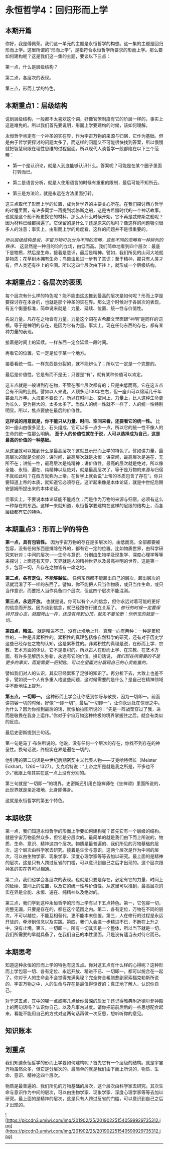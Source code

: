 # 永恒哲学4：回归形而上学

## 本期开篇

你好，我是傅佩荣。我们这一单元的主题是永恒哲学的构想。这一集的主题是回归形而上学。这里所谓的“形而上学”，是指符合永恒哲学所要求的形而上学。那么要如何建构呢？这是我们这一集的主题，要谈以下三点：

第一点，什么是层级结构？

第二点，各层次的表现。

第三点，形而上学的特色。

## 本期重点1：层级结构

说到层级结构，一般都不太喜欢这个词，好像官僚制度有它的阶层一样的，事实上这是难免的。所以我们首先要说明，形而上学要建构的时候，该如何理解。

永恒哲学肯定有一个神圣的实在界，作为宇宙万物的来源与归宿，它作为基础。但是由于哲学要探讨的问题太多了，而这样的问题又不可能很快找到答案，所以慢慢就把智慧局限在理性思维的过程里面。所以现代人谈哲学一般都陷在以下三个范畴：

* 第一个是认识论，就是人到底能够认识什么。答案呢？可能是在某个圈子里面打转而已。

* 第二是语言分析，就是人使用语言的时候有重重的限制，最后可能不知所云。

* 第三是方法论，就是永远在方法里面打转。

这三点取代了形而上学的位置，成为哲学界的主要关心所在。在我们探讨西方哲学的过程里面，有许多同学一再提到忒修斯之船，这是古希腊时代的一个神话故事。也就是这个船不断更换它的材料，那么从什么时候开始，它不再是忒修斯之船呢？因为材料已经都换遍了。它保留的是什么？还是原来的船吗？像这样的问题吸引很多人的注意；事实上，由形而上学的角度看，这样的问题并不是很重要的。

 *所以层级结构是说，宇宙万物可以分为不同的范畴，这些不同的范畴有一种排列的秩序。* 这显然是一种目的论的立场，由低而高。我们简单地看到四个层次：最底下是物质，然后是生命，接着是意识，最后是精神。譬如，我们所见的山河大地就是物质；花草树木拥有生命；鸟兽虫鱼进一步有了意识；至于精神，那只有人类才有，但人类还有往上的空间。所以这四个层次由下往上，就形成一个层级结构。

## 本期重点2：各层次的表现

每个层次有什么样的特色呢？能不能由这边推到最高的层次是如何呢？形而上学是要探讨存在本身的，也就是那个神圣的实在界。那么这个时候对于各层次的表现，有五个衡量标准，简单说来就是：力量、延续、位置、统一性与价值性。

先说力量。凡存在之物皆有力量。力量这个词在古希腊文里面跟“神明”是同样的词根。等于是神明的存在，是因为它有力量。事实上，现在任何东西的存在，都有某种力量的表现。

接着是时间上的延续。一样东西一定会延续一段时间。

再看它的位置。它一定是位于某一个地方。

接着看统一性。一样东西是分裂的，就不能辨认了；所以它一定是一个完整的。

最后是价值性。它是有而不是无；只要是“有”，就有某种价值可以肯定。

这五点就是一般讲到存在物，不管在哪个层次都有的；只是由低而高，它在这五点会有不同的比例。譬如以人来说，人顶多活100年左右，但一座山可以绵延几千年甚至几万年。大海更不要说了。所以在时间上、空间上、力量上，比人这种生命更为长久、更为巨大的，太多太多了。当然人的统一性就不一样了，人的统一性特别明显。所以，焦点要放在最后的价值性。

 **这样说的用意就是，你不能只从力量、时间、空间来看，还要看它的统一性。** 比如一座山由很多泥土、石头组成，它可以多一点少一点，所以它的统一性不像人的生命的统一性那么明确。 **至于人的价值性就在于说，人可以选择成为自己，这是最高的价值的一种基础。**

从这里就可以推到什么是最高层次？这就显示形而上学的特色了。譬如讲力量，最高层次的就是全能的；讲时间，最高层次就是永恒；讲空间，最高层次是遍在、无所不在；讲统一性，最高层次是纯精神；讲价值性，最高的层次就是绝对。所以像全能、永恒、遍在、纯精神以及绝对，就是最高层次了。等于是万物的来源与归宿不就如此吗？在西方就称为上帝。在哲学上就会说“上帝的本质包含了存在”。你只要知道上帝的本质，就知道它必须存在。这听起来像是本体论证，就是中世纪后期安瑟姆所提出来的本体论证。

但事实上，不要说本体论证能不能成立；而是作为万物的来源与归宿，必须有这么一种存在的东西。这样一来就知道，永恒哲学要建构在这样的层级的结构上，而各层级都有它的特色。

## 本期重点3：形而上学的特色

 **第一点，具有包容性。** 因为宇宙万物的存在是多层次的，由低而高，全部都要被包容，没有任何东西是排除在外的，都有它一定的位置。比如物质世界，由科学研究来针对；中间的层次——生命与意识，分别由生物学及现象学、深度心理学等等来探讨；上面还有天界，天界就是人的精神世界以及最高神明的世界。这是第一步，包容一切，凡存在之物皆有一席之地。

 **第二点，各有定位，不能够越位。** 任何东西都不能超出自己的层次，超出层次的话就混淆了不一样的东西了。譬如，你不能把人只当作物质，或只当作生命，或只当作意识，而要把人当作具备四个层次，但这四个层次不能混淆。

 **第三点，永远开放。** 也就是说，你可以有个人的信念，但你永远对着可能的更好的信念而开放。因为谈到信念，就已经跟修行建立关系了。 *修行的时候一定要保持开放心态，就跟爬山一样，还没有爬到山顶，就先不要论断：你所见的就是一切。*

 **第四点，精进。** 就是精进不已，没有止境地上升。真理一向有两种：一种是累积性的，一种是非累积性的。累积性的真理包括像自然科学的研究，还有对于历史学这些已经存在之物的认知，这是累积性的。非累积性的真理是说，在形而上学、宗教、艺术方面的体认，它不是累积的。所以古人在形而上学、在宗教、在艺术方面，有许多见解历久弥新，永远有它的价值。换句话说， *我们现在所需要的不是更多的事实，而是需要一把钥匙，可以在里面充分展现自己的心灵能量的。*

譬如我们对人的认识，其实已经累积了足够的知识了。再分析下去，大致上也差不多，譬如说一个人有多重人格这些问题，这时候需要的是什么？是自己在精神领域中不断地往上提升。

 **第五点，一切即一。** 这种形而上学会让你感到惊讶与敬畏，因为一切即一。前面讲包容一切的时候，好像“一即一切”，最后“一切即一”，让你永远处在惊讶之中。为什么？因为你推到最后的话，就像柏拉图所说的：“先是一阵战栗穿过了我，进而是敬畏在我身上运作。”你对于宇宙万物这种终极的境界掌握住之后，就会有类似的反应。

最后史密斯提到三句话。

第一句是马丁·布伯所说的。他说，没有任何一个层次的存在，你找不到存在的神圣性。换句话说，终极实在界是遍在一切的。

他引用的第二句话是中世纪后期密契主义代表人物——艾克哈特师长（Meister Eckhart，1260－1327）。艾克哈特说：“上帝之所是就是我之所是，不多也不少。”我跟上帝其实在这一点上没有分别的。

第三句就是“一切即一”的境界。史密斯还引用白隐禅师在《坐禅颂》里面所说的，此世界就是亲近福地，此身即佛身。

这就是永恒哲学的第五个特色。

## 本期收获

第一点，我们知道永恒哲学的形而上学要如何建构呢？首先它有一个层级的结构。就是宇宙万物虽然众多，但它是分层次的。最简单的就是我们由下而上所说的，物质、生命、意识、精神这四个层次。物质是最普遍的、我们所见的万物基础的层次，这个层次由科学家去研究。接着是生命与意识，这两个层次是作为中间的层次，可以由生物学家、现象学家、深度心理学家等等去加以研究。最上面的是精神的层次，这是只有人跨过反省的门槛，可以意识到自己之后才出现的。这个层次跟神圣的实在界可以相通。

第二点，我们也学会各层次的表现。也就是只要是存在，必定有它的力量、时间上的延续、空间上的位置，以及它的统一性与价值性。从这里可以推到，最高层次的实在界是全能、永恒、遍在、纯精神以及绝对的。

第三点，我们学到这种永恒哲学的形而上学有以下五点特色。第一，它包容一切，完整无漏，只要是存在的，都在这个范围之内。第二，各有定位，万物在不同的层次，不可以越位，不能互相替代，更不能本末倒置。第三，人在修行的过程是永远开放的，牵涉到信念以及实践。第四，我们人会进一步精进不已，不断在上升之中，没有止境。第五，一切即一。所有一切其实是一个整体，所以当下就是一切。我们所需要的早就具备了，在我们自己的本性里面，只是没有适当去对待它而已。

## 本期思考

知道这种永恒的形而上学的特色有这五点。你对这五点有什么样的心得呢？这种形而上学包容一切、各有定位、永远开放、精进不已、一切即一，都可以统合在一起了。你对于人的生命会不会觉得充满奥秘？完全符合希腊悲剧家索福克勒斯所说的，宇宙万物之中，人的生命与存在是最值得惊讶的；真正地了解人，认识你自己。

对于这五点，其中的哪一点或哪几点给你最深的启发？还记得雅典附近德尔菲神殿上的两句话吗？认识你自己，以及凡事勿过度。请你把前前后后的一些思想配合起来，看能不能用自己的方式对这两句话再做一次反思，想听听你的意见。

## 知识账本

## 划重点

我们知道永恒哲学的形而上学要如何建构呢？首先它有一个层级的结构。就是宇宙万物虽然众多，但它是分层次的。最简单的就是我们由下而上所说的，物质、生命、意识、精神这四个层次。

物质是最普遍的、我们所见的万物基础的层次，这个层次由科学家去研究。其次生命与意识作为中间的层次，可以由生物学家、现象学家、深度心理学家等等去加以研究。最上面的是精神的层次，这是只有人跨过反省的门槛，可以意识到自己之后才出现的。

![https://piccdn3.umiwi.com/img/201902/25/201902251540599929735312.jpg](https://piccdn3.umiwi.com/img/201902/25/201902251540599929735312.jpg)

---
